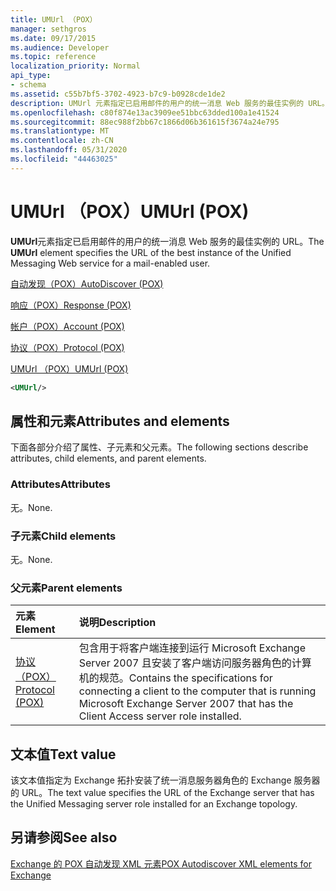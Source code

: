 ```yaml
---
title: UMUrl （POX）
manager: sethgros
ms.date: 09/17/2015
ms.audience: Developer
ms.topic: reference
localization_priority: Normal
api_type:
- schema
ms.assetid: c55b7bf5-3702-4923-b7c9-b0928cde1de2
description: UMUrl 元素指定已启用邮件的用户的统一消息 Web 服务的最佳实例的 URL。
ms.openlocfilehash: c80f874e13ac3909ee51bbc63dded100a1e41524
ms.sourcegitcommit: 88ec988f2bb67c1866d06b361615f3674a24e795
ms.translationtype: MT
ms.contentlocale: zh-CN
ms.lasthandoff: 05/31/2020
ms.locfileid: "44463025"
---
```

# <a name="umurl-pox"></a><span data-ttu-id="603f2-103">UMUrl （POX）</span><span class="sxs-lookup"><span data-stu-id="603f2-103">UMUrl (POX)</span></span>

<span data-ttu-id="603f2-104">**UMUrl**元素指定已启用邮件的用户的统一消息 Web 服务的最佳实例的 URL。</span><span class="sxs-lookup"><span data-stu-id="603f2-104">The **UMUrl** element specifies the URL of the best instance of the Unified Messaging Web service for a mail-enabled user.</span></span> 
  
[<span data-ttu-id="603f2-105">自动发现（POX）</span><span class="sxs-lookup"><span data-stu-id="603f2-105">AutoDiscover (POX)</span></span>](autodiscover-pox.md)
  
[<span data-ttu-id="603f2-106">响应（POX）</span><span class="sxs-lookup"><span data-stu-id="603f2-106">Response (POX)</span></span>](response-pox.md)
  
[<span data-ttu-id="603f2-107">帐户（POX）</span><span class="sxs-lookup"><span data-stu-id="603f2-107">Account (POX)</span></span>](account-pox.md)
  
[<span data-ttu-id="603f2-108">协议（POX）</span><span class="sxs-lookup"><span data-stu-id="603f2-108">Protocol (POX)</span></span>](protocol-pox.md)
  
[<span data-ttu-id="603f2-109">UMUrl （POX）</span><span class="sxs-lookup"><span data-stu-id="603f2-109">UMUrl (POX)</span></span>](umurl-pox.md)
  
```xml
<UMUrl/>
```

## <a name="attributes-and-elements"></a><span data-ttu-id="603f2-110">属性和元素</span><span class="sxs-lookup"><span data-stu-id="603f2-110">Attributes and elements</span></span>

<span data-ttu-id="603f2-111">下面各部分介绍了属性、子元素和父元素。</span><span class="sxs-lookup"><span data-stu-id="603f2-111">The following sections describe attributes, child elements, and parent elements.</span></span>
  
### <a name="attributes"></a><span data-ttu-id="603f2-112">Attributes</span><span class="sxs-lookup"><span data-stu-id="603f2-112">Attributes</span></span>

<span data-ttu-id="603f2-113">无。</span><span class="sxs-lookup"><span data-stu-id="603f2-113">None.</span></span>
  
### <a name="child-elements"></a><span data-ttu-id="603f2-114">子元素</span><span class="sxs-lookup"><span data-stu-id="603f2-114">Child elements</span></span>

<span data-ttu-id="603f2-115">无。</span><span class="sxs-lookup"><span data-stu-id="603f2-115">None.</span></span>
  
### <a name="parent-elements"></a><span data-ttu-id="603f2-116">父元素</span><span class="sxs-lookup"><span data-stu-id="603f2-116">Parent elements</span></span>

|<span data-ttu-id="603f2-117">**元素**</span><span class="sxs-lookup"><span data-stu-id="603f2-117">**Element**</span></span>|<span data-ttu-id="603f2-118">**说明**</span><span class="sxs-lookup"><span data-stu-id="603f2-118">**Description**</span></span>|
|:-----|:-----|
|[<span data-ttu-id="603f2-119">协议（POX）</span><span class="sxs-lookup"><span data-stu-id="603f2-119">Protocol (POX)</span></span>](protocol-pox.md) <br/> |<span data-ttu-id="603f2-120">包含用于将客户端连接到运行 Microsoft Exchange Server 2007 且安装了客户端访问服务器角色的计算机的规范。</span><span class="sxs-lookup"><span data-stu-id="603f2-120">Contains the specifications for connecting a client to the computer that is running Microsoft Exchange Server 2007 that has the Client Access server role installed.</span></span>  <br/> |
   
## <a name="text-value"></a><span data-ttu-id="603f2-121">文本值</span><span class="sxs-lookup"><span data-stu-id="603f2-121">Text value</span></span>

<span data-ttu-id="603f2-122">该文本值指定为 Exchange 拓扑安装了统一消息服务器角色的 Exchange 服务器的 URL。</span><span class="sxs-lookup"><span data-stu-id="603f2-122">The text value specifies the URL of the Exchange server that has the Unified Messaging server role installed for an Exchange topology.</span></span>
  
## <a name="see-also"></a><span data-ttu-id="603f2-123">另请参阅</span><span class="sxs-lookup"><span data-stu-id="603f2-123">See also</span></span>



[<span data-ttu-id="603f2-124">Exchange 的 POX 自动发现 XML 元素</span><span class="sxs-lookup"><span data-stu-id="603f2-124">POX Autodiscover XML elements for Exchange</span></span>](pox-autodiscover-xml-elements-for-exchange.md)

